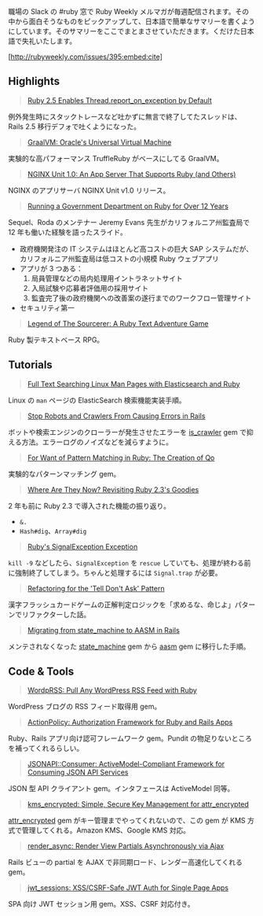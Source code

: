 職場の Slack の #ruby 窓で Ruby Weekly メルマガが毎週配信されます。その中から面白そうなものをピックアップして、日本語で簡単なサマリーを書くようにしています。そのサマリーをここでまとまさせていただきます。くだけた日本語で失礼いたします。

[http://rubyweekly.com/issues/395:embed:cite]

## Highlights

> [Ruby 2.5 Enables Thread.report_on_exception by Default](https://rubyweekly.com/link/45853/web)

例外発生時にスタックトレースなど吐かずに無言で終了してたスレッドは、Rails 2.5 移行デフォで吐くようになった。

> [GraalVM: Oracle's Universal Virtual Machine](https://rubyweekly.com/link/45857/web)

実験的な高パフォーマンス TruffleRuby がベースにしてる GraalVM。

> [NGINX Unit 1.0: An App Server That Supports Ruby (and Others)](https://rubyweekly.com/link/45860/web)

NGINX のアプリサーバ NGINX Unit v1.0 リリース。

> [Running a Government Department on Ruby for Over 12 Years](https://rubyweekly.com/link/45861/web)

Sequel、Roda のメンテナー Jeremy Evans 先生がカリフォルニア州監査局で 12 年も働いた経験を語ったスライド。

- 政府機関発注の IT システムはほとんど高コストの巨大 SAP システムだが、カリフォルニア州監査局は低コストの小規模 Ruby ウェブアプリ
- アプリが 3 つある：
  1. 局員管理などの局内処理用イントラネットサイト
  2. 入局試験や応募者評価用の採用サイト
  3. 監査完了後の政府機関への改善案の遂行までのワークフロー管理サイト
- セキュリティ第一

> [Legend of The Sourcerer: A Ruby Text Adventure Game](https://rubyweekly.com/link/45863/web)

Ruby 製テキストベース RPG。

## Tutorials

> [Full Text Searching Linux Man Pages with Elasticsearch and Ruby](https://rubyweekly.com/link/45867/web)

Linux の `man` ページの ElasticSearch 検索機能実装手順。

> [Stop Robots and Crawlers From Causing Errors in Rails](https://rubyweekly.com/link/45868/web)

ボットや検索エンジンのクローラーが発生させたエラーを [is_crawler](https://github.com/ccashwell/is_crawler) gem で抑える方法。エラーログのノイズなどを減らすように。

> [For Want of Pattern Matching in Ruby: The Creation of Qo](https://rubyweekly.com/link/45870/web)

実験的なパターンマッチング gem。

> [Where Are They Now? Revisiting Ruby 2.3's Goodies](https://rubyweekly.com/link/45871/web)

2 年も前に Ruby 2.3 で導入された機能の振り返り。

- `&.`
- `Hash#dig`、`Array#dig`

> [Ruby's SignalException Exception](https://rubyweekly.com/link/45872/web)

`kill -9` などしたら、`SignalException` を `rescue` していても、処理が終わる前に強制終了してしまう。ちゃんと処理するには `Signal.trap` が必要。

> [Refactoring for the 'Tell Don't Ask' Pattern](https://rubyweekly.com/link/45874/web)

漢字フラッシュカードゲームの正解判定ロジックを「求めるな、命じよ」パターンでリファクターした話。

> [Migrating from state_machine to AASM in Rails](https://rubyweekly.com/link/45877/web)

メンテされなくなった [state_machine](https://github.com/pluginaweek/state_machine) gem から [aasm](https://github.com/aasm/aasm) gem に移行した手順。

## Code & Tools

> [WordpRSS: Pull Any WordPress RSS Feed with Ruby](https://rubyweekly.com/link/45878/web)

WordPress ブログの RSS フィード取得用 gem。

> [ActionPolicy: Authorization Framework for Ruby and Rails Apps](https://rubyweekly.com/link/45879/web)

Ruby、Rails アプリ向け認可フレームワーク gem。Pundit の物足りないところを補ってくれるらしい。

> [JSONAPI::Consumer: ActiveModel-Compliant Framework for Consuming JSON API Services](https://rubyweekly.com/link/45881/web)

JSON 型 API クライアント gem。インタフェースは ActiveModel 同等。

> [kms_encrypted: Simple, Secure Key Management for attr_encrypted](https://rubyweekly.com/link/45882/web)

[attr_encrypted](https://github.com/attr-encrypted/attr_encrypted) gem がキー管理までやってくれないので、この gem が KMS 方式で管理してくれる。Amazon KMS、Google KMS 対応。

> [render_async: Render View Partials Asynchronously via Ajax](https://rubyweekly.com/link/45883/web)

Rails ビューの partial を AJAX で非同期ロード、レンダー高速化してくれる gem。

> [jwt_sessions: XSS/CSRF-Safe JWT Auth for Single Page Apps](https://rubyweekly.com/link/45884/web)

SPA 向け JWT セッション用 gem。XSS、CSRF 対応付き。
